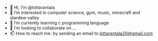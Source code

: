 - 👋 Hi, I’m @lottarantala
- 👀 I’m interested in computer science, gym, music, minecraft and stardew valley
- 🌱 I’m currently learning c programming language
- 💞️ I’m looking to collaborate on ...
- 📫 How to reach me: by sending an email to lottarantala20@gmail.com

<!---
lottarantala/lottarantala is a ✨ special ✨ repository because its `README.md` (this file) appears on your GitHub profile.
You can click the Preview link to take a look at your changes.
--->
